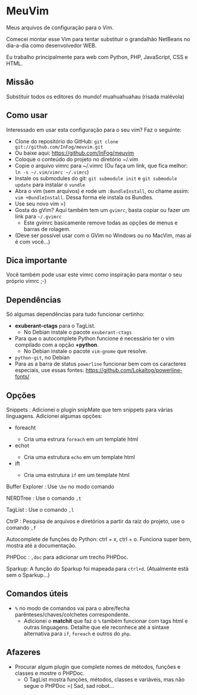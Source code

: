MeuVim
======

Meus arquivos de configuração para o Vim.

Comecei montar esse Vim para tentar substituir o grandalhão NetBeans no dia-a-dia como desenvolvedor WEB.

Eu trabalho principalmente para web com Python, PHP, JavaScript, CSS e HTML.

Missão
------

Substituir todos os editores do mundo! muahuahuahau (risada malévola)

Como usar
---------

Interessado em usar esta configuração para o seu vim? Faz o seguinte:


 *  Clone do repositório do GitHub: `git clone git://github.com/InFog/meuvim.git`
   *  Ou baixe aqui: https://github.com/InFog/meuvim
 *  Coloque o conteúdo do projeto no diretório ~/.vim
 *  Copie o arquivo vimrc para ~/.vimrc (Ou faça um link, que fica melhor: `ln -s ~/.vim/vimrc ~/.vimrc`)
 *  Instale os submodules do git: `git submodule init` e `git submodule update` para instalar o `vundle`
 *  Abra o vim (sem arquivos) e rode um `:BundleInstall`, ou chame assim: `vim +BundleInstall`. Dessa forma ele instala os Bundles.
 *  Use seu novo vim =)
 *  Gosta do gVim? Aqui também tem um `gvimrc`, basta copiar ou fazer um link para `~/.gvimrc`
    * Este gvimrc basicamente remove todas as opções de menus e barras de rolagem.
 *  (Deve ser possível usar com o GVim no Windows ou no MacVim, mas aí é com você...)

Dica importante
---------------

Você também pode usar este vimrc como inspiração para montar o seu próprio vimrc ;-)

Dependências
------------

Só algumas dependências para tudo funcionar certinho:

 *  **exuberant-ctags** para o TagList.
    * No Debian instale o pacote `exuberant-ctags`
 *  Para que o autocomplete Python funcione é necessário ter o vim compilado com a opção **+python**.
    *  No Debian instale o pacote `vim-gnome` que resolve.
 *  `python-git`, no Debian
 *  Para as a barra de status `powerline` funcionar bem com os caracteres especiais, use essas fontes: https://github.com/Lokaltog/powerline-fonts/

Opções
------

Snippets : Adicionei o plugin snipMate que tem snippets para várias linguagens. Adicionei algumas opções:


 * foreacht<tab>
   * Cria uma estrura `foreach` em um template html
 * echot<tab>
   * Cria uma estrutura `echo` em um template html
 * ift<tab>
   * Cria uma estrutura `if` em um template html

Buffer Explorer : Use `\be` no modo comando

NERDTree : Use o comando `,t`

TagList : Use o comando `,l`

CtrlP : Pesquisa de arquivos e diretórios a partir da raiz do projeto, use o comando `,f`

Autocomplete de funções do Python: ctrl + x, ctrl + o. Funciona super bem, mostra até a documentação.

PHPDoc : `,doc` para adicionar um trecho PHPDoc.

Sparkup: A função do Sparkup foi mapeada para `ctrl+d`. (Atualmente está sem o Sparkup...)

Comandos úteis
--------------

 * `%` no modo de comandos vai para o abre/fecha parênteses/chaves/colchetes correspondente.
   * Adicionei o **matchit** que faz o `%` também funcionar com tags html e outras linguagens.
     Detalhe que ele reconhece até a sintaxe alternativa para `if`, `foreach` e outros do `php`.

Afazeres
--------

 *  Procurar algum plugin que complete nomes de métodos, funções e classes e mostre o PHPDoc.
    *  O TagList mostra funções, métodos, classes e variáveis, mas não segue o PHPDoc =( Sad, sad robot...

